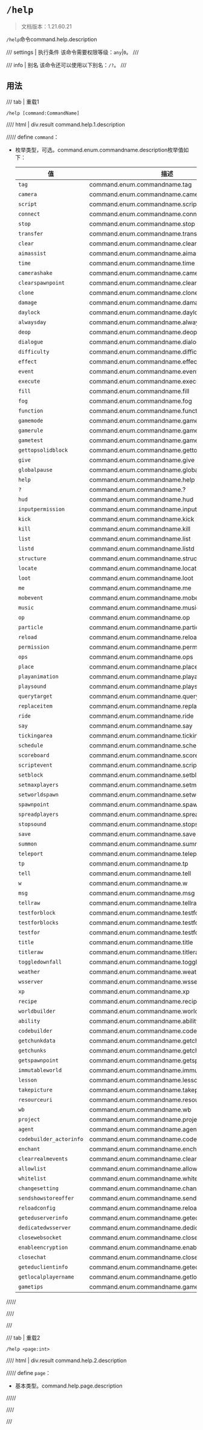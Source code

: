 # `/help`

> 文档版本：1.21.60.21

`/help`命令command.help.description

/// settings | 执行条件
该命令需要权限等级：`any`|`0`。
///

/// info | 别名
该命令还可以使用以下别名：`/?`。
///

## 用法

/// tab | 重载1
```mcfunction
/help [command:CommandName]
```

//// html | div.result
command.help.1.description

///// define
`command`：<!-- md:samp CommandName -->

- 枚举类型，可选。command.enum.commandname.description枚举值如下：

  |值|描述|
  |---|---|
  |`tag`|command.enum.commandname.tag|
  |`camera`|command.enum.commandname.camera|
  |`script`|command.enum.commandname.script|
  |`connect`|command.enum.commandname.connect|
  |`stop`|command.enum.commandname.stop|
  |`transfer`|command.enum.commandname.transfer|
  |`clear`|command.enum.commandname.clear|
  |`aimassist`|command.enum.commandname.aimassist|
  |`time`|command.enum.commandname.time|
  |`camerashake`|command.enum.commandname.camerashake|
  |`clearspawnpoint`|command.enum.commandname.clearspawnpoint|
  |`clone`|command.enum.commandname.clone|
  |`damage`|command.enum.commandname.damage|
  |`daylock`|command.enum.commandname.daylock|
  |`alwaysday`|command.enum.commandname.alwaysday|
  |`deop`|command.enum.commandname.deop|
  |`dialogue`|command.enum.commandname.dialogue|
  |`difficulty`|command.enum.commandname.difficulty|
  |`effect`|command.enum.commandname.effect|
  |`event`|command.enum.commandname.event|
  |`execute`|command.enum.commandname.execute|
  |`fill`|command.enum.commandname.fill|
  |`fog`|command.enum.commandname.fog|
  |`function`|command.enum.commandname.function|
  |`gamemode`|command.enum.commandname.gamemode|
  |`gamerule`|command.enum.commandname.gamerule|
  |`gametest`|command.enum.commandname.gametest|
  |`gettopsolidblock`|command.enum.commandname.gettopsolidblock|
  |`give`|command.enum.commandname.give|
  |`globalpause`|command.enum.commandname.globalpause|
  |`help`|command.enum.commandname.help|
  |`?`|command.enum.commandname.?|
  |`hud`|command.enum.commandname.hud|
  |`inputpermission`|command.enum.commandname.inputpermission|
  |`kick`|command.enum.commandname.kick|
  |`kill`|command.enum.commandname.kill|
  |`list`|command.enum.commandname.list|
  |`listd`|command.enum.commandname.listd|
  |`structure`|command.enum.commandname.structure|
  |`locate`|command.enum.commandname.locate|
  |`loot`|command.enum.commandname.loot|
  |`me`|command.enum.commandname.me|
  |`mobevent`|command.enum.commandname.mobevent|
  |`music`|command.enum.commandname.music|
  |`op`|command.enum.commandname.op|
  |`particle`|command.enum.commandname.particle|
  |`reload`|command.enum.commandname.reload|
  |`permission`|command.enum.commandname.permission|
  |`ops`|command.enum.commandname.ops|
  |`place`|command.enum.commandname.place|
  |`playanimation`|command.enum.commandname.playanimation|
  |`playsound`|command.enum.commandname.playsound|
  |`querytarget`|command.enum.commandname.querytarget|
  |`replaceitem`|command.enum.commandname.replaceitem|
  |`ride`|command.enum.commandname.ride|
  |`say`|command.enum.commandname.say|
  |`tickingarea`|command.enum.commandname.tickingarea|
  |`schedule`|command.enum.commandname.schedule|
  |`scoreboard`|command.enum.commandname.scoreboard|
  |`scriptevent`|command.enum.commandname.scriptevent|
  |`setblock`|command.enum.commandname.setblock|
  |`setmaxplayers`|command.enum.commandname.setmaxplayers|
  |`setworldspawn`|command.enum.commandname.setworldspawn|
  |`spawnpoint`|command.enum.commandname.spawnpoint|
  |`spreadplayers`|command.enum.commandname.spreadplayers|
  |`stopsound`|command.enum.commandname.stopsound|
  |`save`|command.enum.commandname.save|
  |`summon`|command.enum.commandname.summon|
  |`teleport`|command.enum.commandname.teleport|
  |`tp`|command.enum.commandname.tp|
  |`tell`|command.enum.commandname.tell|
  |`w`|command.enum.commandname.w|
  |`msg`|command.enum.commandname.msg|
  |`tellraw`|command.enum.commandname.tellraw|
  |`testforblock`|command.enum.commandname.testforblock|
  |`testforblocks`|command.enum.commandname.testforblocks|
  |`testfor`|command.enum.commandname.testfor|
  |`title`|command.enum.commandname.title|
  |`titleraw`|command.enum.commandname.titleraw|
  |`toggledownfall`|command.enum.commandname.toggledownfall|
  |`weather`|command.enum.commandname.weather|
  |`wsserver`|command.enum.commandname.wsserver|
  |`xp`|command.enum.commandname.xp|
  |`recipe`|command.enum.commandname.recipe|
  |`worldbuilder`|command.enum.commandname.worldbuilder|
  |`ability`|command.enum.commandname.ability|
  |`codebuilder`|command.enum.commandname.codebuilder|
  |`getchunkdata`|command.enum.commandname.getchunkdata|
  |`getchunks`|command.enum.commandname.getchunks|
  |`getspawnpoint`|command.enum.commandname.getspawnpoint|
  |`immutableworld`|command.enum.commandname.immutableworld|
  |`lesson`|command.enum.commandname.lesson|
  |`takepicture`|command.enum.commandname.takepicture|
  |`resourceuri`|command.enum.commandname.resourceuri|
  |`wb`|command.enum.commandname.wb|
  |`project`|command.enum.commandname.project|
  |`agent`|command.enum.commandname.agent|
  |`codebuilder_actorinfo`|command.enum.commandname.codebuilder_actorinfo|
  |`enchant`|command.enum.commandname.enchant|
  |`clearrealmevents`|command.enum.commandname.clearrealmevents|
  |`allowlist`|command.enum.commandname.allowlist|
  |`whitelist`|command.enum.commandname.whitelist|
  |`changesetting`|command.enum.commandname.changesetting|
  |`sendshowstoreoffer`|command.enum.commandname.sendshowstoreoffer|
  |`reloadconfig`|command.enum.commandname.reloadconfig|
  |`geteduserverinfo`|command.enum.commandname.geteduserverinfo|
  |`dedicatedwsserver`|command.enum.commandname.dedicatedwsserver|
  |`closewebsocket`|command.enum.commandname.closewebsocket|
  |`enableencryption`|command.enum.commandname.enableencryption|
  |`closechat`|command.enum.commandname.closechat|
  |`geteduclientinfo`|command.enum.commandname.geteduclientinfo|
  |`getlocalplayername`|command.enum.commandname.getlocalplayername|
  |`gametips`|command.enum.commandname.gametips|



/////

////

///

/// tab | 重载2
```mcfunction
/help <page:int>
```

//// html | div.result
command.help.2.description

///// define
`page`：<!-- md:samp int -->

- 基本类型。command.help.page.description


/////

////

///
